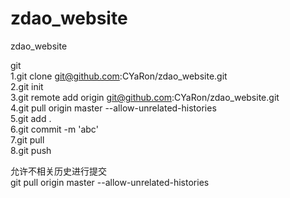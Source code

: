 # zdao_website
zdao_website
  
git  
1.git clone git@github.com:CYaRon/zdao_website.git  
2.git init  
3.git remote add origin git@github.com:CYaRon/zdao_website.git  
4.git pull origin master --allow-unrelated-histories  
5.git add .  
6.git commit -m 'abc'  
7.git pull  
8.git push  

允许不相关历史进行提交  
git pull origin master --allow-unrelated-histories  
